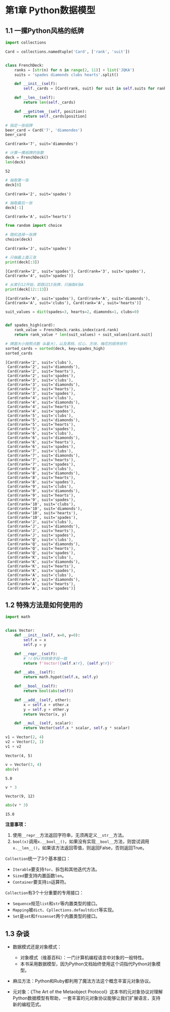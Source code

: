 # 第1章 Python数据模型

## 1.1 一摞Python风格的纸牌


```python
import collections

Card = collections.namedtuple('Card', ['rank', 'suit'])


class FrenchDeck:
    ranks = [str(n) for n in range(2, 11)] + list('JQKA')
    suits = 'spades diamonds clubs hearts'.split()

    def __init__(self):
        self._cards = [Card(rank, suit) for suit in self.suits for rank in self.ranks]

    def __len__(self):
        return len(self._cards)

    def __getitem__(self, position):
        return self._cards[position]
```


```python
# 指定一张纸牌
beer_card = Card('7', 'diamondes')
beer_card
```




    Card(rank='7', suit='diamondes')




```python
# 计算一摞纸牌的张数
deck = FrenchDeck()
len(deck)
```




    52




```python
# 抽取第一张
deck[0]
```




    Card(rank='2', suit='spades')




```python
# 抽取最后一张
deck[-1]
```




    Card(rank='A', suit='hearts')




```python
from random import choice

# 随机选择一张牌
choice(deck)
```




    Card(rank='J', suit='spades')




```python
# 只抽最上面三张
print(deck[:3])    
```

    [Card(rank='2', suit='spades'), Card(rank='3', suit='spades'), Card(rank='4', suit='spades')]
    


```python
# 从索引12开始，即跳过13张牌，只抽取4张A
print(deck[12::13])
```

    [Card(rank='A', suit='spades'), Card(rank='A', suit='diamonds'), Card(rank='A', suit='clubs'), Card(rank='A', suit='hearts')]
    


```python
suit_values = dict(spades=3, hearts=2, diamonds=1, clubs=0)


def spades_high(card):
    rank_value = FrenchDeck.ranks.index(card.rank)
    return rank_value * len(suit_values) + suit_values[card.suit]
```


```python
# 牌面大小按照点数（A最大），以及黑桃、红心、方块、梅花的顺序排列
sorted_cards = sorted(deck, key=spades_high)
sorted_cards
```




    [Card(rank='2', suit='clubs'),
     Card(rank='2', suit='diamonds'),
     Card(rank='2', suit='hearts'),
     Card(rank='2', suit='spades'),
     Card(rank='3', suit='clubs'),
     Card(rank='3', suit='diamonds'),
     Card(rank='3', suit='hearts'),
     Card(rank='3', suit='spades'),
     Card(rank='4', suit='clubs'),
     Card(rank='4', suit='diamonds'),
     Card(rank='4', suit='hearts'),
     Card(rank='4', suit='spades'),
     Card(rank='5', suit='clubs'),
     Card(rank='5', suit='diamonds'),
     Card(rank='5', suit='hearts'),
     Card(rank='5', suit='spades'),
     Card(rank='6', suit='clubs'),
     Card(rank='6', suit='diamonds'),
     Card(rank='6', suit='hearts'),
     Card(rank='6', suit='spades'),
     Card(rank='7', suit='clubs'),
     Card(rank='7', suit='diamonds'),
     Card(rank='7', suit='hearts'),
     Card(rank='7', suit='spades'),
     Card(rank='8', suit='clubs'),
     Card(rank='8', suit='diamonds'),
     Card(rank='8', suit='hearts'),
     Card(rank='8', suit='spades'),
     Card(rank='9', suit='clubs'),
     Card(rank='9', suit='diamonds'),
     Card(rank='9', suit='hearts'),
     Card(rank='9', suit='spades'),
     Card(rank='10', suit='clubs'),
     Card(rank='10', suit='diamonds'),
     Card(rank='10', suit='hearts'),
     Card(rank='10', suit='spades'),
     Card(rank='J', suit='clubs'),
     Card(rank='J', suit='diamonds'),
     Card(rank='J', suit='hearts'),
     Card(rank='J', suit='spades'),
     Card(rank='Q', suit='clubs'),
     Card(rank='Q', suit='diamonds'),
     Card(rank='Q', suit='hearts'),
     Card(rank='Q', suit='spades'),
     Card(rank='K', suit='clubs'),
     Card(rank='K', suit='diamonds'),
     Card(rank='K', suit='hearts'),
     Card(rank='K', suit='spades'),
     Card(rank='A', suit='clubs'),
     Card(rank='A', suit='diamonds'),
     Card(rank='A', suit='hearts'),
     Card(rank='A', suit='spades')]



## 1.2 特殊方法是如何使用的


```python
import math


class Vector:
    def __init__(self, x=0, y=0):
        self.x = x
        self.y = y

    def __repr__(self):
        # !r与%r的转换字段一致
        return f'Vector({self.x!r}, {self.y!r})'

    def __abs__(self):
        return math.hypot(self.x, self.y)

    def __bool__(self):
        return bool(abs(self))

    def __add__(self, other):
        x = self.x + other.x
        y = self.y + other.y
        return Vector(x, y)

    def __mul__(self, scalar):
        return Vector(self.x * scalar, self.y * scalar)
```


```python
v1 = Vector(2, 4)
v2 = Vector(2, 1)
v1 + v2
```




    Vector(4, 5)




```python
v = Vector(3, 4)
abs(v)
```




    5.0




```python
v * 3
```




    Vector(9, 12)




```python
abs(v * 3)
```




    15.0



**注意事项：**
1. 使用`__repr__`方法返回字符串，无须再定义`__str__`方法。
2. `bool(x)`调用`x.__bool__()`，如果没有实现`__bool__`方法，则尝试调用`x.__len__()`，如果该方法返回零值，则返回False，否则返回True。

`Collection`统一了3个基本接口：
- `Iterable`要支持`for`、拆包和其他迭代方法。
- `Sized`要支持内置函数`len`。
- `Container`要支持`in`运算符。

`Collection`有3个十分重要的专用接口：
- `Sequence`规范`list`和`str`等内置类型的接口。
- `Mapping`被`dict`、`Cpllections.defaultdict`等实现。
- `Set`是`set`和`frozenset`两个内置类型的接口。

## 1.3 杂谈

- 数据模式还是对象模式：
    - 对象模式（维基百科）：一门计算机编程语言中对象的一般特性。
    - 本书采用数据模型，因为Python文档始终使用这个词指代Python对象模型。

- 麻瓜方法：Python和Ruby都利用了魔法方法这个概念丰富元对象协议。

- 元对象：《The Art of the Metaobject Protocol》这本书的元对象协议对理解Python数据模型有帮助，一套丰富的元对象协议能够让我们扩展语言，支持新的编程范式。
